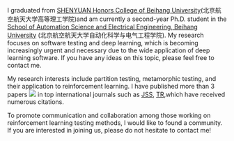I graduated from [SHENYUAN Honors College of Beihang University](http://sae.buaa.edu.cn/index.htm)(北京航空航天大学高等理工学院)and am currently a second-year Ph.D. student in the [School of Automation Science and Electrical Engineering, Beihang University](http://dept3.buaa.edu.cn/index.htm) (北京航空航天大学自动化科学与电气工程学院). My research focuses on software testing and deep learning, which is becoming increasingly urgent and necessary due to the wide application of deep learning software. If you have any ideas on this topic, please feel free to contact me.
<!--对于shield的使用，可以利用jsDelivr解析位于另一个分支的自动爬去的引用链接，然后替换下面src中&url=后面的链接&-->
My research interests include partition testing, metamorphic testing, and their application to reinforcement learning. I have published more than 3 papers <a href='https://scholar.google.com.hk/citations?user=zTz-1d0AAAAJ'><img src="https://img.shields.io/endpoint?logo=Google%20Scholar&url=https://cdn.jsdelivr.net/gh/MaxwelsDonc/MaxwelsDonc.github.io@google-scholar-stats/gs_data_shieldsio.json&labelColor=f6f6f6&color=9cf&style=flat&label=citations"></a> in top international journals such as [JSS](https://www.sciencedirect.com/journal/journal-of-systems-and-software), [TR](https://ieeexplore.ieee.org/xpl/RecentIssue.jsp?punumber=24),which have received numerous citations. 

To promote communication and collaboration among those working on reinforcement learning testing methods, I would like to found a community. If you are interested in joining us, please do not hesitate to contact me!

